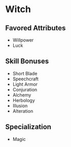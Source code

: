 # Witch


## Favored Attributes
- Willpower
- Luck

## Skill Bonuses
- Short Blade
- Speechcraft
- Light Armor
- Conjuration
- Alchemy
- Herbology
- Illusion
- Alteration

## Specialization
- Magic